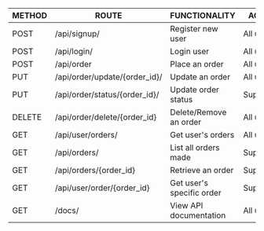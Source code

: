 METHOD  | ROUTE                         | FUNCTIONALITY             | ACCESS    |
------- |-------------------------------|---------------------------|-----------|
POST    | /api/signup/                  | Register new user         | All users |
POST    | /api/login/                   | Login user                | All users |
POST    | /api/order                    | Place an order            | All users |
PUT     | /api/order/update/{order_id}/ | Update an order           | All users |
PUT     | /api/order/status/{order_id}/ | Update order status       | Superusers|
DELETE  | /api/order/delete/{order_id}  | Delete/Remove an order    | All users |
GET     | /api/user/orders/             | Get user's orders         | All users |
GET     | /api/orders/                  | List all orders made      | Superviser| 
GET     | /api/orders/{order_id}        | Retrieve an order         | Superviser| 
GET     | /api/user/order/{order_id}    | Get user's specific order | Superviser| 
GET     | /docs/                        | View API documentation    | All users |